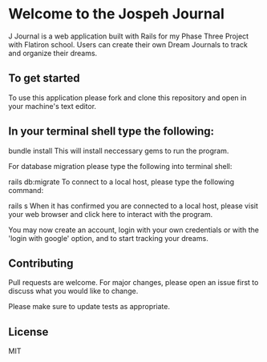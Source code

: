 # Welcome to the Jospeh Journal
J Journal is a web application built with Rails for my Phase Three Project with Flatiron school. Users can create their own Dream Journals to track and organize their dreams. 

## To get started
To use this application please fork and clone this repository and open in your machine's text editor.

## In your terminal shell type the following:

bundle install
This will install neccessary gems to run the program.

For database migration please type the following into terminal shell:

rails db:migrate
To connect to a local host, please type the following command:

rails s
When it has confirmed you are connected to a local host, please visit your web browser and click here to interact with the program.

You may now create an account, login with your own credentials or with the 'login with google' option, and to start tracking your dreams.

## Contributing
Pull requests are welcome. For major changes, please open an issue first to discuss what you would like to change.

Please make sure to update tests as appropriate.

## License
MIT
